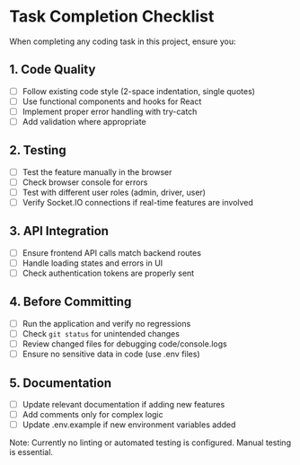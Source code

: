 # Task Completion Checklist

When completing any coding task in this project, ensure you:

## 1. Code Quality
- [ ] Follow existing code style (2-space indentation, single quotes)
- [ ] Use functional components and hooks for React
- [ ] Implement proper error handling with try-catch
- [ ] Add validation where appropriate

## 2. Testing
- [ ] Test the feature manually in the browser
- [ ] Check browser console for errors
- [ ] Test with different user roles (admin, driver, user)
- [ ] Verify Socket.IO connections if real-time features are involved

## 3. API Integration
- [ ] Ensure frontend API calls match backend routes
- [ ] Handle loading states and errors in UI
- [ ] Check authentication tokens are properly sent

## 4. Before Committing
- [ ] Run the application and verify no regressions
- [ ] Check `git status` for unintended changes
- [ ] Review changed files for debugging code/console.logs
- [ ] Ensure no sensitive data in code (use .env files)

## 5. Documentation
- [ ] Update relevant documentation if adding new features
- [ ] Add comments only for complex logic
- [ ] Update .env.example if new environment variables added

Note: Currently no linting or automated testing is configured. Manual testing is essential.